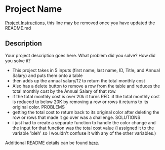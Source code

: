 # Project Name

[Project Instructions](./INSTRUCTIONS.md), this line may be removed once you have updated the README.md

## Description

Your project description goes here. What problem did you solve? How did you solve it?
- This project takes in 5 inputs (first name, last name, ID, Title, and Annual Salary) and puts them onto a table
- then adds up the annual salary/12 to return the total monthly cost
- Also has a delete button to remove a row from the table and reduces the total monthly cost by the Annual Salary of that row.
- if the total monthly cost is over 20k it turns RED. if the total monthly cost is reduced to below 20K by removing a row or rows it returns to its original color.
PROBLEMS
- getting the total cost to return back to its original color after deleting the row or rows that made it go over was a challenge.
SOLUTIONS
- i just had to create a separate function to handle the color change and the input for that function was the total cost value (i assigned it to the variable 'bleh' so I wouldn't confuse it with any of the other variables.)

Additional README details can be found [here](https://github.com/PrimeAcademy/readme-template/blob/master/README.md).
